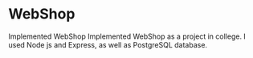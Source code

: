 # WebShop
Implemented WebShop
Implemented WebShop as a project in college. I used Node js and Express, as well as PostgreSQL database.

